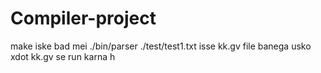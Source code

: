 # Compiler-project
make
iske bad mei 
./bin/parser ./test/test1.txt
isse kk.gv file banega
usko 
xdot kk.gv se run karna h

